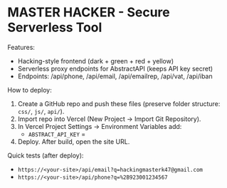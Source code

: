 # MASTER HACKER - Secure Serverless Tool

Features:
- Hacking-style frontend (dark + green + red + yellow)
- Serverless proxy endpoints for AbstractAPI (keeps API key secret)
- Endpoints: /api/phone, /api/email, /api/emailrep, /api/vat, /api/iban

How to deploy:
1. Create a GitHub repo and push these files (preserve folder structure: `css/`, `js/`, `api/`).
2. Import repo into Vercel (New Project → Import Git Repository).
3. In Vercel Project Settings → Environment Variables add:
   - `ABSTRACT_API_KEY` = <your-abstractapi-key>
4. Deploy. After build, open the site URL.

Quick tests (after deploy):
- `https://<your-site>/api/email?q=hackingmasterk47@gmail.com`
- `https://<your-site>/api/phone?q=%2B923001234567`